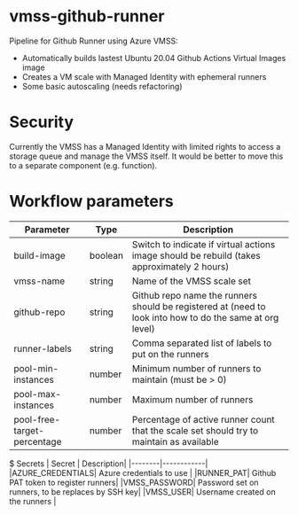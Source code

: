 # vmss-github-runner
Pipeline for Github Runner using Azure VMSS:
- Automatically builds lastest Ubuntu 20.04 Github Actions Virtual Images image
- Creates a VM scale with Managed Identity with ephemeral runners
- Some basic autoscaling (needs refactoring)


# Security
Currently the VMSS has a Managed Identity with limited rights to access a storage queue and manage the VMSS itself. It would be better to move this to a separate component (e.g. function).



# Workflow parameters

| Parameter | Type | Description|
|-----------|------|------------|
| build-image| boolean | Switch to indicate if virtual actions image should be rebuild (takes approximately 2 hours)|
|vmss-name| string | Name of the VMSS scale set|
|github-repo| string | Github repo name the runners should be registered at (need to look into how to do the same at org level)| 
|runner-labels| string | Comma separated list of labels to put on the runners|
|pool-min-instances| number | Minimum number of runners to maintain (must be > 0)|
|pool-max-instances| number | Maximum number of runners |
|pool-free-target-percentage| number | Percentage of active runner count that the scale set should try to maintain as available|


$ Secrets
| Secret | Description|
|--------|------------|
|AZURE_CREDENTIALS| Azure credentials to use |
|RUNNER_PAT| Github PAT token to register runners| 
|VMSS_PASSWORD| Password set on runners, to be replaces by SSH key|
|VMSS_USER| Username created on the runners |
